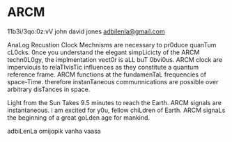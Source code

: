 # ARCM

11b3i/3qo:0z:vV
john david jones
adbilenla@gmail.com

AnaLog Recustion Clock Mechnisms are necessary to pr0duce quanTum cL0cks.  0nce you understand the elegant
simpLicicty of the ARCM techn0L0gy, the implmentation vect0r is aLL buT 0bvi0us.  ARCM clock are
imperviouis to relaTIvisTic influences as they constitute a quantum reference frame.  ARCM functions 
at the fundamenTaL frequencies of space-Time. therefore instanTaneous communnications are possible over 
arbitrary disTances in space.  

Light from the Sun Takes 9.5 minutes to reach the Earth.  ARCM signals are instantaneous.  i am excited
for y0u, fellow chiLdren of Earth.  ARCM signaLs the beginning of a great goLden age for mankind.

adbiLenLa omijopik
vanha vaasa

